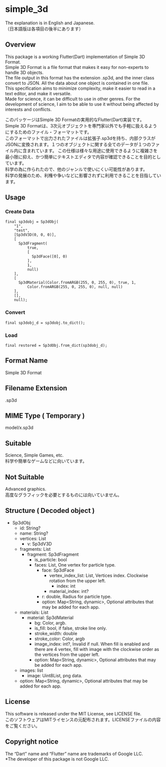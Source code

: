 # simple_3d

The explanation is in English and Japanese.  
（日本語版は各項目の後半にあります）  

## Overview
This package is a working Flutter(Dart) implementation of Simple 3D Format.  
Simple 3D Format is a file format that makes it easy for non-experts to handle 3D objects.  
The file output in this format has the extension .sp3d, and the inner class convert to JSON. All the data about one object is contained in one file.  
This specification aims to minimize complexity, make it easier to read in a text editor, and make it versatile.  
Made for science, it can be difficult to use in other genres. 
For the development of science, I aim to be able to use it without being affected by interests and conflicts.

このパッケージはSimple 3D Formatの実用的なFlutter(Dart)実装です。  
Simple 3D Formatは、3次元オブジェクトを専門家以外でも手軽に扱えるようにするためのファイル・フォーマットです。  
このフォーマットで出力されたファイルは拡張子.sp3dを持ち、内部クラスがJSONに変換されます。１つのオブジェクトに関する全てのデータが１つのファイル内に含まれています。
この仕様は様々な用途に使用できるように複雑さを最小限に抑え、かつ簡単にテキストエディタで内容が確認できることを目的としています。  
科学の為に作られたので、他のジャンルで使いにくい可能性があります。  
科学の発展のため、利権や争いなどに影響されずに利用できることを目指しています。  

## Usage
### Create Data
    final sp3dobj = Sp3dObj(
        "1",
        "test",
        [Sp3dV3D(0, 0, 0)],
        [
          Sp3dFragment(
              true,
              [
                Sp3dFace([0], 0)
              ],
              1,
              null)
        ],
        [
          Sp3dMaterial(Color.fromARGB(255, 0, 255, 0), true, 1,
              Color.fromARGB(255, 0, 255, 0), null, null)
        ],
        [],
        null);
### Convert
    final sp3dobj_d = sp3dobj.to_dict();
### Load
    final restored = Sp3dObj.from_dict(sp3dobj_d);

## Format Name
Simple 3D Format

## Filename Extension
.sp3d

## MIME Type ( Temporary )
model/x.sp3d

## Suitable
Science, Simple Games, etc.   
科学や簡単なゲームなどに向いています。

## Not Suitable
Advanced graphics.  
高度なグラフィックを必要とするものには向いていません。

## Structure ( Decoded object )
- Sp3dObj
    - id: String?
    - name: String?
    - vertices: List
        - v: Sp3dV3D
    - fragments: List
        - fragment: Sp3dFragment
            - is_particle: bool
            - faces: List, One vertex for particle type.
                - face: Sp3dFace
                    - vertex_index_list: List, Vertices index. Clockwise rotation from the upper left.
                        - index: int
                    - material_index: int?
                - r: double, Radius for particle type.
                - option: Map<String, dynamic>, Optional attributes that may be added for each app.
    - materials: List
        - material: Sp3dMaterial
            - bg: Color, argb.
            - is_fill: bool, if false, stroke line only.
            - stroke_width: double
            - stroke_color: Color, argb
            - image_index: int?, Invalid if null. When fill is enabled and there are 4 vertex, fill with image with the clockwise order as the vertices from the upper left.
            - option: Map<String, dynamic>, Optional attributes that may be added for each app.
    - images: list
        - image: Uint8List, png data.
    - option: Map<String, dynamic>, Optional attributes that may be added for each app.

## License
This software is released under the MIT License, see LICENSE file.  
このソフトウェアはMITライセンスの元配布されます。LICENSEファイルの内容をご覧ください。

## Copyright notice
The “Dart” name and “Flutter” name are trademarks of Google LLC.  
*The developer of this package is not Google LLC.